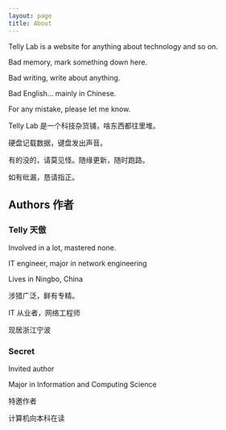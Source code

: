 ```yaml
---
layout: page
title: About
---
```


Telly Lab is a website for anything about technology and so on.

Bad memory, mark something down here.

Bad writing, write about anything.

Bad English... mainly in Chinese.

For any mistake, please let me know.

Telly Lab 是一个科技杂货铺，啥东西都往里堆。

硬盘记载数据，键盘发出声音。

有的没的，请莫见怪。随缘更新，随时跑路。

如有纰漏，恳请指正。

## Authors 作者

### Telly 天傲

Involved in a lot, mastered none.

IT engineer, major in network engineering

Lives in Ningbo, China

涉猎广泛，鲜有专精。

IT 从业者，网络工程师

现居浙江宁波

### Secret

Invited author

Major in Information and Computing Science

特邀作者

计算机向本科在读
